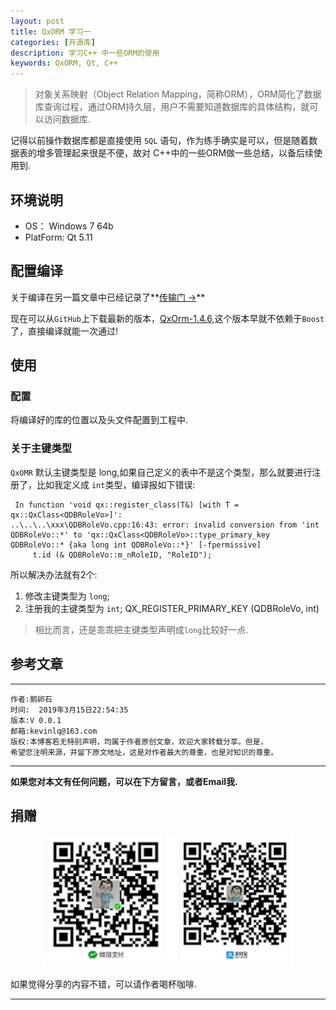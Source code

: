 ```yaml
---
layout: post
title: QxORM 学习一
categories: [开源库]
description: 学习C++ 中一些ORM的使用
keywords: QxORM, Qt, C++
---
```


> 对象关系映射（Object Relation Mapping，简称ORM），ORM简化了数据库查询过程，通过ORM持久层，用户不需要知道数据库的具体结构，就可以访问数据库.

记得以前操作数据库都是直接使用 `SQL` 语句，作为练手确实是可以，但是随着数据表的增多管理起来很是不便，故对 C++中的一些ORM做一些总结，以备后续使用到.

## 环境说明

- OS： Windows 7 64b
- PlatForm: Qt 5.11

## 配置编译

关于编译在另一篇文章中已经记录了**[传输门 &rarr;](http://kevinlq.com/2017/11/30/build_QxOrm_for_all_platform/)**

现在可以从`GitHub`上下载最新的版本，[QxOrm-1.4.6](https://github.com/QxOrm/QxOrm),这个版本早就不依赖于`Boost`了，直接编译就能一次通过!

[](/res/img/blog/3rdparty/qxorm/project_source.png)

## 使用

### 配置

将编译好的库的位置以及头文件配置到工程中.



### 关于主键类型

`QxOMR` 默认主键类型是 long,如果自己定义的表中不是这个类型，那么就要进行注册了，比如我定义成 `int`类型，编译报如下错误:
```
 In function 'void qx::register_class(T&) [with T = qx::QxClass<QDBRoleVo>]':
..\..\..\xxx\QDBRoleVo.cpp:16:43: error: invalid conversion from 'int QDBRoleVo::*' to 'qx::QxClass<QDBRoleVo>::type_primary_key QDBRoleVo::* {aka long int QDBRoleVo::*}' [-fpermissive]
     t.id (& QDBRoleVo::m_nRoleID, "RoleID");
```

所以解决办法就有2个:

1. 修改主键类型为 `long`;
2. 注册我的主键类型为 `int`; QX_REGISTER_PRIMARY_KEY (QDBRoleVo, int)

> 相比而言，还是乖乖把主键类型声明成`long`比较好一点.




## 参考文章


******

    作者:鹅卵石
    时间:  2019年3月15日22:54:35
    版本:V 0.0.1
    邮箱:kevinlq@163.com
	版权:本博客若无特别声明，均属于作者原创文章，欢迎大家转载分享。但是，
	希望您注明来源，并留下原文地址，这是对作者最大的尊重，也是对知识的尊重。

<!-- more -->


---

**如果您对本文有任何问题，可以在下方留言，或者Email我.**

## 捐赠

<center>
<img src="/res/img/myCode.png" width="80%" height="80%" />
</center>

如果觉得分享的内容不错，可以请作者喝杯咖啡.

---

